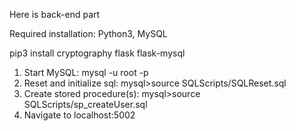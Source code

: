 Here is back-end part

Required installation: Python3, MySQL

pip3 install cryptography flask flask-mysql

1. Start MySQL: mysql -u root -p
2. Reset and initialize sql: mysql>source SQLScripts/SQLReset.sql
3. Create stored procedure(s): mysql>source SQLScripts/sp_createUser.sql
4. Navigate to localhost:5002
